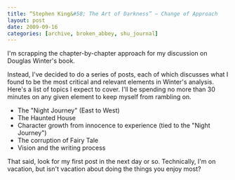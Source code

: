 ```yaml
---
title: “Stephen King&#58; The Art of Darkness” – Change of Approach
layout: post
date: 2009-09-16
categories: [archive, broken_abbey, shu_journal]
---
```


I'm scrapping the chapter-by-chapter approach for my discussion on Douglas
Winter's book.

Instead, I've decided to do a series of posts, each of which discusses what I
found to be the most critical and relevant elements in Winter's analysis. Here's
a list of topics I expect to cover. I'll be spending no more than 30 minutes on
any given element to keep myself from rambling on.

- The "Night Journey" (East to West)
- The Haunted House
- Character growth from innocence to experience (tied to the "Night Journey")
- The corruption of Fairy Tale
- Vision and the writing process

That said, look for my first post in the next day or so. Technically, I'm on
vacation, but isn't vacation about doing the things you enjoy most?
